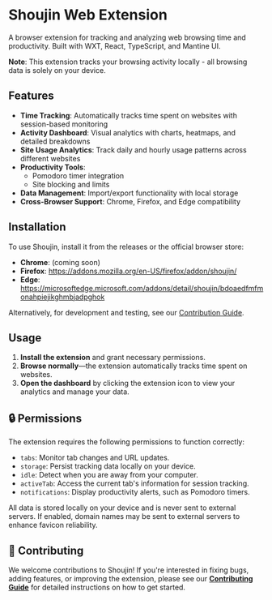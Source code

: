 # Shoujin Web Extension

A browser extension for tracking and analyzing web browsing time and productivity. Built with WXT, React, TypeScript, and Mantine UI.

**Note**: This extension tracks your browsing activity locally - all browsing data is solely on your device.

## Features

- **Time Tracking**: Automatically tracks time spent on websites with session-based monitoring
- **Activity Dashboard**: Visual analytics with charts, heatmaps, and detailed breakdowns
- **Site Usage Analytics**: Track daily and hourly usage patterns across different websites
- **Productivity Tools**:
    - Pomodoro timer integration
    - Site blocking and limits
- **Data Management**: Import/export functionality with local storage
- **Cross-Browser Support**: Chrome, Firefox, and Edge compatibility

## Installation

To use Shoujin, install it from the releases or the official browser store:

- **Chrome**: (coming soon)
- **Firefox**: https://addons.mozilla.org/en-US/firefox/addon/shoujin/
- **Edge**: https://microsoftedge.microsoft.com/addons/detail/shoujin/bdoaedfmfmonahpiejikghmbjadpghok

Alternatively, for development and testing, see our [Contribution Guide](CONTRIBUTING.md).

## Usage

1. **Install the extension** and grant necessary permissions.
2. **Browse normally**—the extension automatically tracks time spent on websites.
3. **Open the dashboard** by clicking the extension icon to view your analytics and manage your data.

## 🔒 Permissions

The extension requires the following permissions to function correctly:

- `tabs`: Monitor tab changes and URL updates.
- `storage`: Persist tracking data locally on your device.
- `idle`: Detect when you are away from your computer.
- `activeTab`: Access the current tab's information for session tracking.
- `notifications`: Display productivity alerts, such as Pomodoro timers.

All data is stored locally on your device and is never sent to external servers. If enabled, domain names may be sent to external servers to enhance favicon reliability.

## 🤝 Contributing

We welcome contributions to Shoujin! If you're interested in fixing bugs, adding features, or improving the extension, please see our [**Contributing Guide**](CONTRIBUTING.md) for detailed instructions on how to get started.
